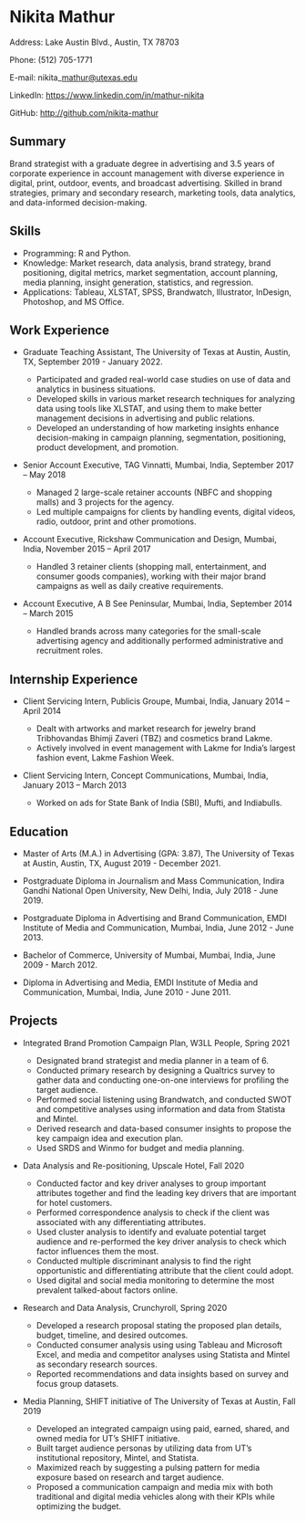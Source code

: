 # Nikita Mathur

Address: Lake Austin Blvd., Austin, TX 78703

Phone: (512) 705-1771

E-mail: nikita\_mathur@utexas.edu

LinkedIn: https://www.linkedin.com/in/mathur-nikita

GitHub: http://github.com/nikita-mathur


## Summary
Brand strategist with a graduate degree in advertising and 3.5 years of
corporate experience in account management with diverse experience in digital,
print, outdoor, events, and broadcast advertising. Skilled in brand strategies,
primary and secondary research, marketing tools, data analytics, and
data-informed decision-making.


## Skills
* Programming: R and Python.
* Knowledge: Market research, data analysis, brand strategy, brand
  positioning, digital metrics, market segmentation, account planning, media
  planning, insight generation, statistics, and regression.
* Applications: Tableau, XLSTAT, SPSS, Brandwatch, Illustrator, InDesign,
  Photoshop, and MS Office.


## Work Experience
* Graduate Teaching Assistant, The University of Texas at Austin, 
  Austin, TX, September 2019 - January 2022.
  - Participated and graded real-world case studies on use of data and analytics
    in business situations.
  - Developed skills in various market research techniques for analyzing data
    using tools like XLSTAT, and using them to make better management decisions
    in advertising and public relations.
  - Developed an understanding of how marketing insights enhance
    decision-making in campaign planning, segmentation, positioning, product
    development, and promotion.

* Senior Account Executive, TAG Vinnatti,
  Mumbai, India, September 2017 – May 2018
  - Managed 2 large-scale retainer accounts (NBFC and shopping malls) and 3
    projects for the agency.
  - Led multiple campaigns for clients by handling events, digital videos,
    radio, outdoor, print and other promotions.

* Account Executive, Rickshaw Communication and Design,
  Mumbai, India, November 2015 – April 2017
  - Handled 3 retainer clients (shopping mall, entertainment, and consumer goods
    companies), working with their major brand campaigns as well as daily
    creative requirements.

* Account Executive, A B See Peninsular,
  Mumbai, India, September 2014 – March 2015
  - Handled brands across many categories for the small-scale advertising agency
    and additionally performed administrative and recruitment roles.


## Internship Experience
* Client Servicing Intern, Publicis Groupe,
  Mumbai, India, January 2014 – April 2014
  - Dealt with artworks and market research for jewelry brand Tribhovandas
    Bhimji Zaveri (TBZ) and cosmetics brand Lakme.
  - Actively involved in event management with Lakme for India’s largest fashion
    event, Lakme Fashion Week.

* Client Servicing Intern, Concept Communications,
  Mumbai, India, January 2013 – March 2013
  - Worked on ads for State Bank of India (SBI), Mufti, and Indiabulls.


## Education
* Master of Arts (M.A.) in Advertising (GPA: 3.87),
  The University of Texas at Austin,
  Austin, TX,
  August 2019 - December 2021.

* Postgraduate Diploma in Journalism and Mass Communication,
  Indira Gandhi National Open University,
  New Delhi, India,
  July 2018 - June 2019.

* Postgraduate Diploma in Advertising and Brand Communication,
  EMDI Institute of Media and Communication,
  Mumbai, India,
  June 2012 - June 2013.

* Bachelor of Commerce,
  University of Mumbai,
  Mumbai, India,
  June 2009 - March 2012.

* Diploma in Advertising and Media,
  EMDI Institute of Media and Communication,
  Mumbai, India,
  June 2010 - June 2011.


## Projects
* Integrated Brand Promotion Campaign Plan, W3LL People,
  Spring 2021
  - Designated brand strategist and media planner in a team of 6.
  - Conducted primary research by designing a Qualtrics survey to gather data
    and conducting one-on-one interviews for profiling the target audience.
  - Performed social listening using Brandwatch, and conducted SWOT and
    competitive analyses using information and data from Statista and Mintel.
  - Derived research and data-based consumer insights to propose the key
    campaign idea and execution plan.
  - Used SRDS and Winmo for budget and media planning.

* Data Analysis and Re-positioning, Upscale Hotel,
  Fall 2020
  - Conducted factor and key driver analyses to group important attributes
    together and find the leading key drivers that are important for hotel
    customers.
  - Performed correspondence analysis to check if the client was associated with
    any differentiating attributes.
  - Used cluster analysis to identify and evaluate potential target audience and
    re-performed the key driver analysis to check which factor influences them
    the most.
  - Conducted multiple discriminant analysis to find the right opportunistic and
    differentiating attribute that the client could adopt.
  - Used digital and social media monitoring to determine the most prevalent
    talked-about factors online.

* Research and Data Analysis, Crunchyroll,
  Spring 2020
  - Developed a research proposal stating the proposed plan details, budget,
    timeline, and desired outcomes.
  - Conducted consumer analysis using using Tableau and Microsoft Excel, and
    media and competitor analyses using Statista and Mintel as secondary
    research sources.
  - Reported recommendations and data insights based on survey and focus group
    datasets.

* Media Planning, SHIFT initiative of The University of Texas at Austin,
  Fall 2019
  - Developed an integrated campaign using paid, earned, shared, and owned media
    for UT’s SHIFT initiative.
  - Built target audience personas by utilizing data from UT’s institutional
    repository, Mintel, and Statista.
  - Maximized reach by suggesting a pulsing pattern for media exposure based on
    research and target audience.
  - Proposed a communication campaign and media mix with both traditional and
    digital media vehicles along with their KPIs while optimizing the budget.

